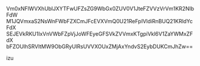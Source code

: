Vm0xNFlWVXhUblJXYTFwUFZsZG9WbGx0ZUV0V1JteFZVVzVrVm1KR2NIbFdW
M1JQVmxaS2NsWnFWbFZXCmJFcEVXVmQ0U21ReFpIVldiRnBUQ21KRldYcFdX
SEJEVkRKU1IxVnVWbFZpVjJoWFEyeGFSVkZVVmxKTgpiVkl6V1ZaYWMxZFdX
bFZOUlhSRVltMW9ObGRyUlRsUVVXOUxZMjAxYndvS2EybDUKCmJhZw==

izu
